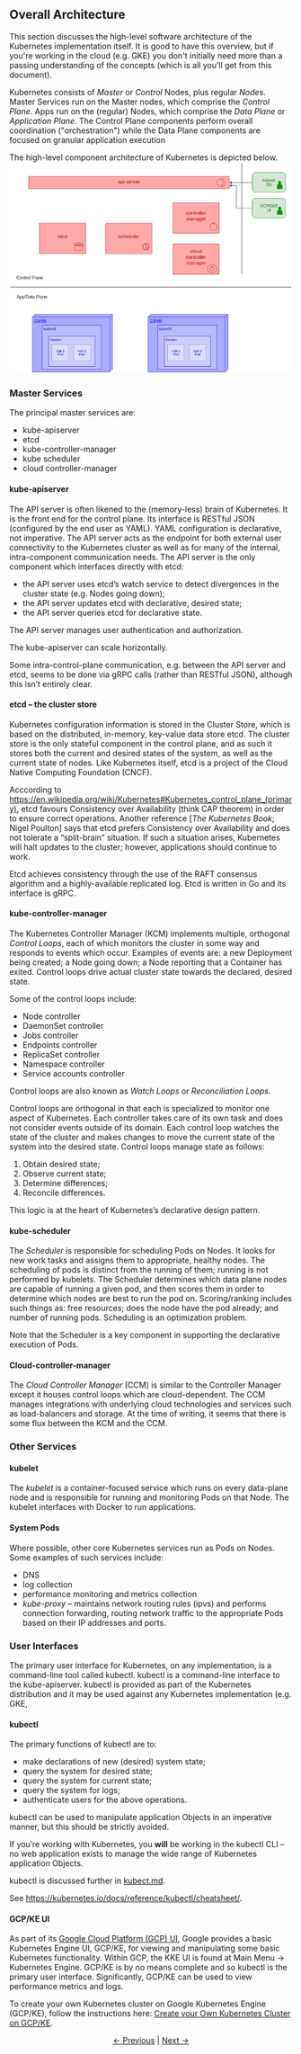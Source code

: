 ## Overall Architecture

This section discusses the high-level software architecture of the Kubernetes implementation itself. It is good to
have this overview, but if you're working in the cloud (e.g. GKE) you don't initially need more than a passing
understanding of the concepts (which is all you’ll get from this document).

Kubernetes consists of *Master* or *Control* Nodes, plus regular *Nodes*. Master Services run on the Master nodes, which
comprise the *Control Plane*. Apps run on the (regular) Nodes, which comprise the *Data Plane* or *Application Plane*.
The Control Plane components perform overall coordination ("orchestration") while the Data Plane components are focused
on granular application execution

The high-level component architecture of Kubernetes is depicted below.
![High-level architecture](High-Level-Architecture.png "High-Level Architecture")

### Master Services

The principal master services are:
* kube-apiserver
* etcd
* kube-controller-manager
* kube scheduler
* cloud controller-manager

#### kube-apiserver

The API server is often likened to the (memory-less) brain of Kubernetes. It is the front end for the control
plane. Its interface is RESTful JSON (configured by the end user as YAML). YAML configuration is declarative,
not imperative. The API server acts as the endpoint for both external user connectivity to the Kubernetes cluster as
well as for many of the internal, intra-component communication needs. The API server is the only component which
interfaces directly with etcd:

* the API server uses etcd’s watch service to detect divergences in the cluster state (e.g. Nodes going down);
* the API server updates etcd with declarative, desired state;
* the API server queries etcd for declarative state.

The API server manages user authentication and authorization.

The kube-apiserver can scale horizontally.

Some intra-control-plane communication, e.g. between the API server and etcd, seems to be done via gRPC calls (rather
than RESTful JSON), although this isn’t entirely clear.

#### etcd – the cluster store

Kubernetes configuration information is stored in the Cluster Store, which is based on the distributed, in-memory,
key-value data store etcd. The cluster store is the only stateful component in the control plane, and as such it
stores both the current and desired states of the system, as well as the current state of nodes. Like Kubernetes
itself, etcd is a project of the Cloud Native Computing Foundation (CNCF).

Acccording to https://en.wikipedia.org/wiki/Kubernetes#Kubernetes_control_plane_(primary), etcd favours Consistency
over Availability (think CAP theorem) in order to ensure correct operations. Another reference \[*The Kubernetes Book*;
Nigel Poulton\] says that etcd prefers Consistency over Availability and does not tolerate a “split-brain” situation.
If such a situation arises, Kubernetes will halt updates to the cluster; however, applications should continue to work.

Etcd achieves consistency through the use of the RAFT consensus algorithm and a highly-available replicated log. 
Etcd is written in Go and its interface is gRPC.

#### kube-controller-manager

The Kubernetes Controller Manager (KCM) implements multiple, orthogonal *Control Loops*, each of which monitors the
cluster in some way and responds to events which occur. Examples of events are: a new Deployment being created; a
Node going down; a Node reporting that a Container has exited. Control loops drive actual cluster state towards
the declared, desired state.

Some of the control loops include:
* Node controller
* DaemonSet controller
* Jobs controller
* Endpoints controller
* ReplicaSet controller
* Namespace controller
* Service accounts controller

Control loops are also known as *Watch Loops* or *Reconciliation Loops*.

Control loops are orthogonal in that each is specialized to monitor one aspect of Kubernetes. Each controller
takes care of its own task and does not consider events outside of its domain. Each control loop watches the
state of the cluster and makes changes to move the current state of the system into the desired state. Control
loops manage state as follows:

1. Obtain desired state;
2. Observe current state;
3. Determine differences;
4. Reconcile differences.

This logic is at the heart of Kubernetes’s declarative design pattern.

#### kube-scheduler

The *Scheduler* is responsible for scheduling Pods on Nodes. It looks for new work tasks and assigns them to
appropriate, healthy nodes. The scheduling of pods is distinct from the running of them; running is not performed
by kubelets. The Scheduler determines which data plane nodes are capable of running a given pod, and then scores
them in order to determine which nodes are best to run the pod on. Scoring/ranking includes such things as: free
resources; does the node have the pod already; and number of running pods. Scheduling is an optimization problem.

Note that the Scheduler is a key component in supporting the declarative execution of Pods.

#### Cloud-controller-manager

The *Cloud Controller Manager* (CCM) is similar to the Controller Manager except it houses control loops which
are cloud-dependent. The CCM manages integrations with underlying cloud technologies and services such as
load-balancers and storage. At the time of writing, it seems that there is some flux between the KCM and the CCM.

### Other Services

#### kubelet

The *kubelet* is a container-focused service which runs on every data-plane node and is responsible for running
and monitoring Pods on that Node. The kubelet interfaces with Docker to run applications.

#### System Pods

Where possible, other core Kubernetes services run as Pods on Nodes. Some examples of such services
include:
* DNS
* log collection
* performance monitoring and metrics collection
* *kube-proxy* – maintains network routing rules (ipvs) and performs connection forwarding, routing network
traffic to the appropriate Pods based on their IP addresses and ports.

### User Interfaces

The primary user interface for Kubernetes, on any implementation, is a command-line tool called kubectl. kubectl is
a command-line interface to the kube-apiserver. kubectl is provided as part of the Kubernetes distribution and
it may be used against any Kubernetes implementation (e.g. GKE, 

#### kubectl

The primary functions of kubectl are to:
* make declarations of new (desired) system state;
* query the system for desired state;
* query the system for current state;
* query the system for logs;
* authenticate users for the above operations.

kubectl can be used to manipulate application Objects in an imperative manner, but this should be strictly avoided.

If you’re working with Kubernetes, you **will** be working in the kubectl CLI – no web application exists to manage the
wide range of Kubernetes application Objects.

kubectl is discussed further in [kubect.md](./kubectl.md "kubectl.md").

See https://kubernetes.io/docs/reference/kubectl/cheatsheet/.

#### GCP/KE UI

As part of its [Google Cloud Platform (GCP) UI](https://console.cloud.google.com "GCP Home"), Google provides a
basic Kubernetes Engine UI, GCP/KE, for viewing and manipulating some basic Kubernetes functionality. Within GCP,
the KKE UI is found at Main Menu &rarr; Kubernetes Engine. GCP/KE is by no means complete and so kubectl is the
primary user interface. Significantly, GCP/KE can be used to view performance metrics and logs.

To create your own Kubernetes cluster on Google Kubernetes Engine (GCP/KE), follow the instructions here:
[Create your Own Kubernetes Cluster on GCP/KE](./create_gke_cluster.md "Create your Own Kubernetes Cluster on
GCP/KE").

<p align="center"><a href="./Declarative.md">&larr;&nbsp;Previous</a>&nbsp;&vert;&nbsp;<a href="./Objects.md">Next&nbsp;&rarr;</a></p>
